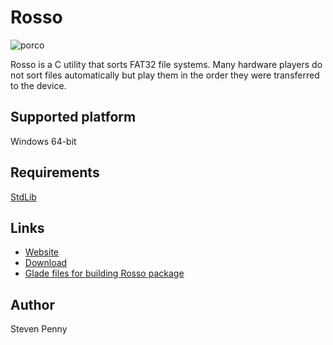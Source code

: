 Rosso
=====
![porco][360h]

Rosso is a C utility that sorts FAT32 file systems. Many hardware players do not
sort files automatically but play them in the order they were transferred to the
device.

Supported platform
------------------
Windows 64-bit

Requirements
------------
[StdLib][x]

Links
-----
- [Website][rosso]
- [Download][releases]
- [Glade files for building Rosso package][glade]

Author
------
Steven Penny

<!-- protocol is needed for image to render -->
[360h]:http://svnpenn.github.io/rosso/rosso-360h.jpg
[glade]:http://github.com/svnpenn/glade/tree/master/rosso
[releases]:http://github.com/svnpenn/rosso/releases
[rosso]:http://svnpenn.github.io/rosso
[x]:http://github.com/svnpenn/stdlib
